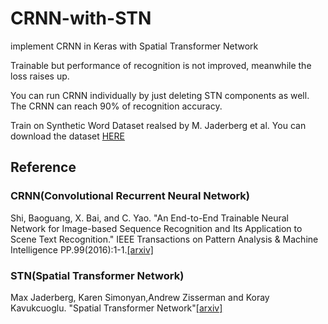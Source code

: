 # CRNN-with-STN
implement CRNN in Keras with Spatial Transformer  Network


Trainable but performance of recognition is not improved, meanwhile the loss raises up.

You can run CRNN individually by just deleting STN components as well. The CRNN can reach 90% of recognition accuracy.

Train on Synthetic Word Dataset realsed by M. Jaderberg et al. You can download the dataset [HERE](http://www.robots.ox.ac.uk/~vgg/data/text/#sec-synth)


## Reference

### CRNN(Convolutional Recurrent Neural Network)
Shi, Baoguang, X. Bai, and C. Yao. "An End-to-End Trainable Neural Network for Image-based Sequence Recognition and Its Application to Scene Text Recognition." IEEE Transactions on Pattern Analysis & Machine Intelligence PP.99(2016):1-1.[[arxiv]](https://arxiv.org/abs/1507.05717)

### STN(Spatial Transformer Network)
Max Jaderberg, Karen Simonyan,Andrew Zisserman and Koray Kavukcuoglu. "Spatial Transformer Network"[[arxiv]](https://arxiv.org/abs/1506.02025)

